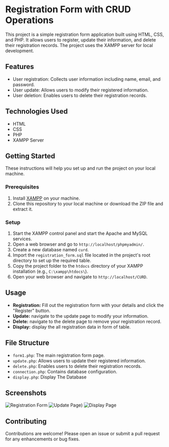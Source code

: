 # Registration Form with CRUD Operations

This project is a simple registration form application built using HTML, CSS, and PHP. It allows users to register, update their information, and delete their registration records. The project uses the XAMPP server for local development.

## Features

- User registration: Collects user information including name, email, and password.
- User update: Allows users to modify their registered information.
- User deletion: Enables users to delete their registration records.

## Technologies Used

- HTML
- CSS
- PHP
- XAMPP Server

## Getting Started

These instructions will help you set up and run the project on your local machine.

### Prerequisites

1. Install [XAMPP](https://www.apachefriends.org/index.html) on your machine.
2. Clone this repository to your local machine or download the ZIP file and extract it.

### Setup

1. Start the XAMPP control panel and start the Apache and MySQL services.
2. Open a web browser and go to `http://localhost/phpmyadmin/`.
3. Create a new database named `curd`.
4. Import the `registration_form.sql` file located in the project's root directory to set up the required table.
5. Copy the project folder to the `htdocs` directory of your XAMPP installation (e.g., `C:\xampp\htdocs\`).
6. Open your web browser and navigate to `http://localhost/CURD`.

## Usage

- **Registration:** Fill out the registration form with your details and click the "Register" button.
- **Update:** navigate to the update page to modify your information.
- **Delete:** navigate to the delete page to remove your registration record.
- **Display:** display the all registration data in form of table.

## File Structure

- `form1.php`: The main registration form page.
- `update.php`: Allows users to update their registered information.
- `delete.php`: Enables users to delete their registration records.
- `connection.php`: Contains database configuration.
- `display.php`: Display The Database

## Screenshots

![Registration Form](https://drive.google.com/file/d/1gD58whoO2ga2D6tAQ6p5PoCKecZtPuG2/view?usp=drive_link)
![Update Page](https://drive.google.com/file/d/1-W7IokIu-LSkgwIjZ_TbZl436qJTvuyf/view?usp=drive_link))
![Display Page](https://drive.google.com/file/d/1ILMzjbrq0WQoSfw6gLTl6EYa1N-A8nJt/view?usp=drive_link)

## Contributing

Contributions are welcome! Please open an issue or submit a pull request for any enhancements or bug fixes.
